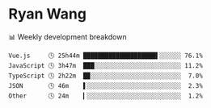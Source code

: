 # Ryan Wang

 <!-- waka-box start -->
📊 Weekly development breakdown
```text
Vue.js     🕓 25h44m ████████████████████▌░░░░░░ 76.1%
JavaScript 🕓 3h47m  ███░░░░░░░░░░░░░░░░░░░░░░░░ 11.2%
TypeScript 🕓 2h22m  █▉░░░░░░░░░░░░░░░░░░░░░░░░░  7.0%
JSON       🕓 46m    ▌░░░░░░░░░░░░░░░░░░░░░░░░░░  2.3%
Other      🕓 24m    ▎░░░░░░░░░░░░░░░░░░░░░░░░░░  1.2%
```
<!-- Powered by https://github.com/YouEclipse/waka-box-go . -->
<!-- waka-box end -->